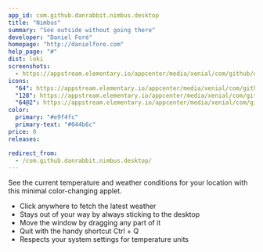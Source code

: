 ```yaml
---
app_id: com.github.danrabbit.nimbus.desktop
title: "Nimbus"
summary: "See outside without going there"
developer: "Daniel Foré"
homepage: "http://danielfore.com"
help_page: "#"
dist: loki
screenshots:
  - https://appstream.elementary.io/appcenter/media/xenial/com/github/danrabbit.nimbus.desktop/2BDD9962045D455350B16207C3318335/screenshots/image-1_orig.png
icons:
  "64": https://appstream.elementary.io/appcenter/media/xenial/com/github/danrabbit.nimbus.desktop/2BDD9962045D455350B16207C3318335/icons/64x64/com.github.danrabbit.nimbus_com.github.danrabbit.nimbus.png
  "128": https://appstream.elementary.io/appcenter/media/xenial/com/github/danrabbit.nimbus.desktop/2BDD9962045D455350B16207C3318335/icons/128x128/com.github.danrabbit.nimbus_com.github.danrabbit.nimbus.png
  "64@2": https://appstream.elementary.io/appcenter/media/xenial/com/github/danrabbit.nimbus.desktop/2BDD9962045D455350B16207C3318335/icons/64x64@2/com.github.danrabbit.nimbus_com.github.danrabbit.nimbus.png
color:
  primary: "#e9f4fc"
  primary-text: "#044b6c"
price: 0
releases:

redirect_from:
  - /com.github.danrabbit.nimbus.desktop/
---
```


<p>See the current temperature and weather conditions for your location with this minimal color-changing applet.</p>
<ul>
  <li>Click anywhere to fetch the latest weather</li>
  <li>Stays out of your way by always sticking to the desktop</li>
  <li>Move the window by dragging any part of it</li>
  <li>Quit with the handy shortcut Ctrl + Q</li>
  <li>Respects your system settings for temperature units</li>
</ul>